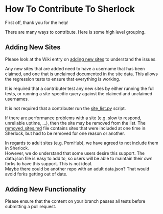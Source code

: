 # How To Contribute To Sherlock
First off, thank you for the help!

There are many ways to contribute.  Here is some high level grouping.

## Adding New Sites

Please look at the Wiki entry on
[adding new sites](https://github.com/sherlock-project/sherlock/wiki/Adding-Sites-To-Sherlock)
to understand the issues.

Any new sites that are added need to have a username that has been claimed, and one
that is unclaimed documented in the site data.  This allows the regression tests
to ensure that everything is working.

It is required that a contributer test any new sites by either running the full tests, or running
a site-specific query against the claimed and unclaimed usernames.

It is not required that a contributer run the 
[site_list.py](https://github.com/sherlock-project/sherlock/blob/master/site_list.py)
script.

If there are performance problems with a site (e.g. slow to respond, unreliable uptime, ...), then
the site may be removed from the list.  The 
[removed_sites.md](https://github.com/sherlock-project/sherlock/blob/master/removed_sites.md)
file contains sites that were included at one time in Sherlock, but had to be removed for
one reason or another.

In regards to adult sites (e.g. PornHub), we have agreed to not include them in Sherlock.  
However, we do understand that some users desire this support.  The data.json file is easy to add to, 
so users will be able to maintain their own forks to have this support. This is not ideal.  
Maybe there could be another repo with an adult data.json? That would avoid forks getting out of date.

## Adding New Functionality

Please ensure that the content on your branch passes all tests before submitting a pull request.
